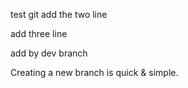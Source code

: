 test git
add the two line

add three line

add by dev branch

Creating a new branch is quick & simple. 

